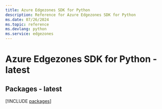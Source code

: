 ```yaml
---
title: Azure Edgezones SDK for Python
description: Reference for Azure Edgezones SDK for Python
ms.date: 07/26/2024
ms.topic: reference
ms.devlang: python
ms.service: edgezones
---
```

# Azure Edgezones SDK for Python - latest
## Packages - latest
[!INCLUDE [packages](edgezones-index.md)]